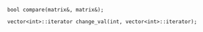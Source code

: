 ```
bool compare(matrix&, matrix&);
```

```
vector<int>::iterator change_val(int, vector<int>::iterator);
```
